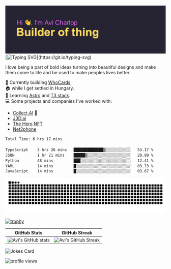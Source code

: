 ![banner](assets/banner.png)
[![Typing SVG](https://readme-typing-svg.herokuapp.com?font=Share+Tech+Mono&size=22&pause=1000&color=F9D75F&width=435&lines=I+turn+ideas+into+digital+solutions%2C;One+line+of+code+at+a+time.)](https://git.io/typing-svg)

I love being a part of bold ideas turning into beautiful designs and make them come to life and be used to make peoples lives better.

:hammer: Currently building [WhoCards](https://whocards.cc)<br />
:house: while I get settled in Hungary.<br />
:book: Learning [Astro](https://astro.build) and [T3 stack](https://create.t3.gg/).<br />
:computer: Some projects and companies I've worked with:

- [Collect.AI](https://collect.ai) :wave:
- [J3D.ai](https://j3d.ai)
- [The Hero NFT](https://circa.art/products/marina_abramovic/)
- [Net2phone](https://www.net2phone.com/)

<!--START_SECTION:waka-->

```txt
Total Time: 6 hrs 17 mins

TypeScript    3 hrs 26 mins   █████████████▒░░░░░░░░░░░   53.17 %
JSON          1 hr 21 mins    █████▒░░░░░░░░░░░░░░░░░░░   20.99 %
Python        48 mins         ███░░░░░░░░░░░░░░░░░░░░░░   12.41 %
YAML          14 mins         █░░░░░░░░░░░░░░░░░░░░░░░░   03.73 %
JavaScript    14 mins         █░░░░░░░░░░░░░░░░░░░░░░░░   03.67 %
```

<!--END_SECTION:waka-->

<!--START_SECTION:readme-info-->
<!--END_SECTION:readme-info-->

<picture>
  <source media="(prefers-color-scheme: dark)" srcset="https://raw.githubusercontent.com/acharlop/acharlop/output/github-contribution-grid-snake-dark.svg">
  <source media="(prefers-color-scheme: light)" srcset="https://raw.githubusercontent.com/acharlop/acharlop/output/github-contribution-grid-snake.svg">
  <img alt="github contribution grid snake animation" src="https://raw.githubusercontent.com/acharlop/acharlop/output/github-contribution-grid-snake.svg">
</picture>

<br />

[![trophy](https://github-profile-trophy.vercel.app/?username=acharlop&theme=matrix&row=2&column=3)](https://github.com/acharlop/github-profile-trophy)

| GitHub Stats  | GitHub Streak           |
| ------- | ---------------- |
| ![Avi's GitHub stats](https://github-readme-stats.vercel.app/api?username=acharlop&count_private=true&show_icons=true&theme=tokyonight)    | ![Avi's GitHub Streak](https://github-readme-streak-stats.herokuapp.com/?user=acharlop&theme=vue-dark) |

![Jokes Card](https://readme-jokes.vercel.app/api?theme=vue-dark)

![profile views](https://komarev.com/ghpvc/?username=acharlop&style=flat-square)
